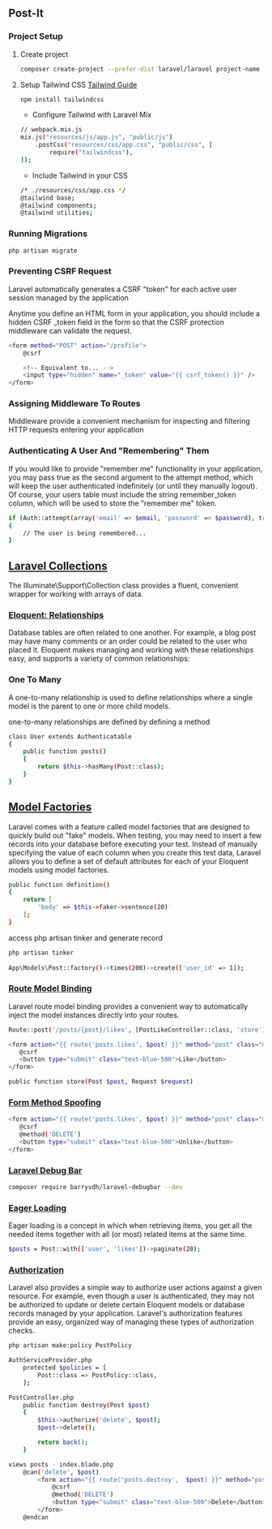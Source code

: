## Post-It

### Project Setup

1. Create project
    ```sh
    composer create-project --prefer-dist laravel/laravel project-name
    ```
2. Setup Tailwind CSS 
    [Tailwind Guide](https://tailwindcss.com/docs/guides/laravel)
    ```sh
    npm install tailwindcss
    ```
    * Configure Tailwind with Laravel Mix
    ```sh
    // webpack.mix.js
    mix.js("resources/js/app.js", "public/js")
        .postCss("resources/css/app.css", "public/css", [
            require("tailwindcss"),
    ]);
    ```
    * Include Tailwind in your CSS
    ```sh
    /* ./resources/css/app.css */
    @tailwind base;
    @tailwind components;
    @tailwind utilities;
    ```

### Running Migrations
 ```sh
 php artisan migrate
 ```

### Preventing CSRF Request

Laravel automatically generates a CSRF "token" for each active user session managed by the application

Anytime you define an HTML form in your application, 
you should include a hidden CSRF _token field in the form so that the CSRF protection middleware can validate the request.

```sh
<form method="POST" action="/profile">
    @csrf

    <!-- Equivalent to... -->
    <input type="hidden" name="_token" value="{{ csrf_token() }}" />
</form>
```

### Assigning Middleware To Routes

Middleware provide a convenient mechanism for inspecting and filtering HTTP requests entering your application

### Authenticating A User And "Remembering" Them

If you would like to provide "remember me" functionality in your application, 
you may pass true as the second argument to the attempt method, 
which will keep the user authenticated indefinitely (or until they manually logout). 
Of course, your users table must include the string remember_token column, which will be used to store the "remember me" token.

```sh
if (Auth::attempt(array('email' => $email, 'password' => $password), true))
{
    // The user is being remembered...
}
```

## [Laravel Collections](https://laravel.com/docs/8.x/collections)

The Illuminate\Support\Collection class provides a fluent, convenient wrapper for working with arrays of data.

### [Eloquent: Relationships](https://laravel.com/docs/8.x/eloquent-relationships#one-to-many)

Database tables are often related to one another. 
For example, a blog post may have many comments or an order could be related to the user who placed it. 
Eloquent makes managing and working with these relationships easy, and supports a variety of common relationships:

### One To Many

A one-to-many relationship is used to define relationships where a single model is the parent to one or more child models.

one-to-many relationships are defined by defining a method
```sh
class User extends Authenticatable
{
    public function posts()
    {
        return $this->hasMany(Post::class);
    }
}
```


## [Model Factories](https://laravel.com/docs/8.x/database-testing#concept-overview)
Laravel comes with a feature called model factories that are designed to quickly build out "fake" models. 
When testing, you may need to insert a few records into your database before executing your test. 
Instead of manually specifying the value of each column when you create this test data, 
Laravel allows you to define a set of default attributes for each of your Eloquent models using model factories.

```sh
public function definition()
{
    return [
        'body' => $this->faker->sentence(20)
    ];
}   
```

access php artisan tinker and generate record 

```sh
php artisan tinker
    
App\Models\Post::factory()->times(200)->create(['user_id' => 1]);
```

### [Route Model Binding](https://laravel.com/docs/8.x/routing#route-model-binding)

 Laravel route model binding provides a convenient way to automatically inject the model instances directly into your routes.
 ```sh
Route::post('/posts/{post}/likes', [PostLikeController::class, 'store'])->name('posts.likes');

<form action="{{ route('posts.likes', $post) }}" method="post" class="mr-1">
    @csrf
    <button type="submit" class="text-blue-500">Like</button>
</form>

public function store(Post $post, Request $request)
 ```

 ### [Form Method Spoofing](https://laravel.com/docs/8.x/routing#form-method-spoofing)
 ```sh
<form action="{{ route('posts.likes', $post) }}" method="post" class="mr-1">
    @csrf
    @method('DELETE')
    <button type="submit" class="text-blue-500">Unlike</button>
</form>
 ```

### [Laravel Debug Bar](https://github.com/barryvdh/laravel-debugbar)

```sh
composer require barryvdh/laravel-debugbar --dev
```

### [Eager Loading](https://laravel.com/docs/8.x/eloquent-relationships#eager-loading)
Eager loading is a concept in which when retrieving items, 
you get all the needed items together with all (or most) related items at the same time.

```sh
$posts = Post::with(['user', 'likes'])->paginate(20);
```

### [Authorization](https://laravel.com/docs/8.x/authorization)

Laravel also provides a simple way to authorize user actions against a given resource. 
For example, even though a user is authenticated, 
they may not be authorized to update or delete certain Eloquent models or database records managed by your application. 
Laravel's authorization features provide an easy, organized way of managing these types of authorization checks.

```sh
php artisan make:policy PostPolicy

AuthServiceProvider.php
    protected $policies = [
        Post::class => PostPolicy::class,
    ];

PostController.php
    public function destroy(Post $post)
    {
        $this->authorize('delete', $post);
        $post->delete();

        return back();
    }

views posts - index.blade.php
    @can('delete', $post)
        <form action="{{ route('posts.destroy',  $post) }}" method="post">
            @csrf
            @method('DELETE')
            <button type="submit" class="text-blue-500">Delete</button>
        </form>
    @endcan
```